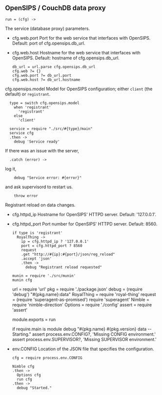 OpenSIPS / CouchDB data proxy
-----------------------------

    run = (cfg) ->

The service (database proxy) parameters.

* cfg.web.port Port for the web service that interfaces with OpenSIPS. Default: port of cfg.opensips.db_url.
* cfg.web.host Hostname for the web service that interfaces with OpenSIPS. Default: hostname of cfg.opensips.db_url.

      db_url = url.parse cfg.opensips.db_url
      cfg.web ?= {}
      cfg.web.port ?= db_url.port
      cfg.web.host ?= db_url.hostname

cfg.opensips.model Model for OpenSIPS configuration; either `client` (the default) or `registrant`.

      type = switch cfg.opensips.model
        when 'registrant'
          'registrant'
        else
          'client'

      service = require "./src/#{type}/main"
      service cfg
      .then ->
        debug 'Service ready'

If there was an issue with the server,

      .catch (error) ->

log it,

        debug "Service error: #{error}"

and ask supervisord to restart us.

        throw error

Registrant reload on data changes.

* cfg.httpd_ip Hostname for OpenSIPS' HTTPD server. Default: '127.0.0.1'.
* cfg.httpd_port Port number for OpenSIPS' HTTPD server. Default: 8560.

      if type is 'registrant'
        RoyalThing ->
          ip = cfg.httpd_ip ? '127.0.0.1'
          port = cfg.httpd_port ? 8560
          request
          .get "http://#{ip}:#{port}/json/reg_reload"
          .accept 'json'
          .then ->
            debug "Registrant reload requested"

      munin = require './src/munin'
      munin cfg

    url = require 'url'
    pkg = require './package.json'
    debug = (require 'debug') "#{pkg.name}:data"
    RoyalThing = require 'royal-thing'
    request = (require 'superagent-as-promised') require 'superagent'
    Nimble = require 'nimble-direction'
    Options = require './config'
    assert = require 'assert'

    module.exports = run

    if require.main is module
      debug "#{pkg.name} #{pkg.version} data -- Starting."
      assert process.env.CONFIG?, 'Missing CONFIG environment.'
      assert process.env.SUPERVISOR?, 'Missing SUPERVISOR environment.'

* env.CONFIG Location of the JSON file that specifies the configuration.

      cfg = require process.env.CONFIG

      Nimble cfg
      .then ->
        Options cfg
        run cfg
      .then ->
        debug "Started."
